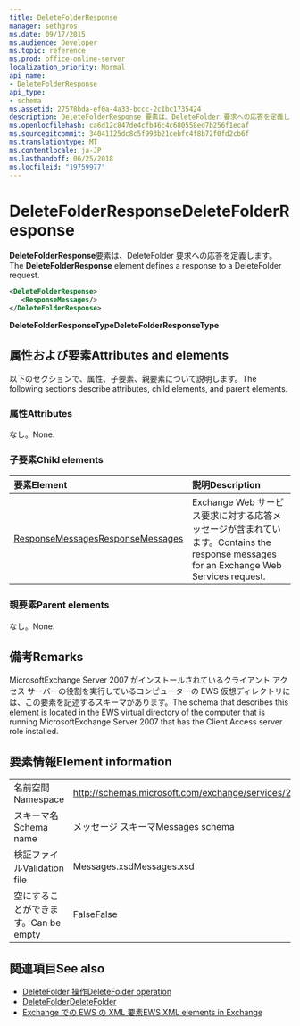 ```yaml
---
title: DeleteFolderResponse
manager: sethgros
ms.date: 09/17/2015
ms.audience: Developer
ms.topic: reference
ms.prod: office-online-server
localization_priority: Normal
api_name:
- DeleteFolderResponse
api_type:
- schema
ms.assetid: 27578bda-ef0a-4a33-bccc-2c1bc1735424
description: DeleteFolderResponse 要素は、DeleteFolder 要求への応答を定義します。
ms.openlocfilehash: ca6d12c847de4cfb46c4c680558ed7b256f1ecaf
ms.sourcegitcommit: 34041125dc8c5f993b21cebfc4f8b72f0fd2cb6f
ms.translationtype: MT
ms.contentlocale: ja-JP
ms.lasthandoff: 06/25/2018
ms.locfileid: "19759977"
---
```

# <a name="deletefolderresponse"></a><span data-ttu-id="66953-103">DeleteFolderResponse</span><span class="sxs-lookup"><span data-stu-id="66953-103">DeleteFolderResponse</span></span>

<span data-ttu-id="66953-104">**DeleteFolderResponse**要素は、DeleteFolder 要求への応答を定義します。</span><span class="sxs-lookup"><span data-stu-id="66953-104">The **DeleteFolderResponse** element defines a response to a DeleteFolder request.</span></span> 
  
```xml
<DeleteFolderResponse>
   <ResponseMessages/>
</DeleteFolderResponse>
```

 <span data-ttu-id="66953-105">**DeleteFolderResponseType**</span><span class="sxs-lookup"><span data-stu-id="66953-105">**DeleteFolderResponseType**</span></span>
## <a name="attributes-and-elements"></a><span data-ttu-id="66953-106">属性および要素</span><span class="sxs-lookup"><span data-stu-id="66953-106">Attributes and elements</span></span>

<span data-ttu-id="66953-107">以下のセクションで、属性、子要素、親要素について説明します。</span><span class="sxs-lookup"><span data-stu-id="66953-107">The following sections describe attributes, child elements, and parent elements.</span></span>
  
### <a name="attributes"></a><span data-ttu-id="66953-108">属性</span><span class="sxs-lookup"><span data-stu-id="66953-108">Attributes</span></span>

<span data-ttu-id="66953-109">なし。</span><span class="sxs-lookup"><span data-stu-id="66953-109">None.</span></span>
  
### <a name="child-elements"></a><span data-ttu-id="66953-110">子要素</span><span class="sxs-lookup"><span data-stu-id="66953-110">Child elements</span></span>

|<span data-ttu-id="66953-111">**要素**</span><span class="sxs-lookup"><span data-stu-id="66953-111">**Element**</span></span>|<span data-ttu-id="66953-112">**説明**</span><span class="sxs-lookup"><span data-stu-id="66953-112">**Description**</span></span>|
|:-----|:-----|
|[<span data-ttu-id="66953-113">ResponseMessages</span><span class="sxs-lookup"><span data-stu-id="66953-113">ResponseMessages</span></span>](responsemessages.md) <br/> |<span data-ttu-id="66953-114">Exchange Web サービス要求に対する応答メッセージが含まれています。</span><span class="sxs-lookup"><span data-stu-id="66953-114">Contains the response messages for an Exchange Web Services request.</span></span>  <br/> |
   
### <a name="parent-elements"></a><span data-ttu-id="66953-115">親要素</span><span class="sxs-lookup"><span data-stu-id="66953-115">Parent elements</span></span>

<span data-ttu-id="66953-116">なし。</span><span class="sxs-lookup"><span data-stu-id="66953-116">None.</span></span>
  
## <a name="remarks"></a><span data-ttu-id="66953-117">備考</span><span class="sxs-lookup"><span data-stu-id="66953-117">Remarks</span></span>

<span data-ttu-id="66953-118">MicrosoftExchange Server 2007 がインストールされているクライアント アクセス サーバーの役割を実行しているコンピューターの EWS 仮想ディレクトリには、この要素を記述するスキーマがあります。</span><span class="sxs-lookup"><span data-stu-id="66953-118">The schema that describes this element is located in the EWS virtual directory of the computer that is running MicrosoftExchange Server 2007 that has the Client Access server role installed.</span></span>
  
## <a name="element-information"></a><span data-ttu-id="66953-119">要素情報</span><span class="sxs-lookup"><span data-stu-id="66953-119">Element information</span></span>

|||
|:-----|:-----|
|<span data-ttu-id="66953-120">名前空間</span><span class="sxs-lookup"><span data-stu-id="66953-120">Namespace</span></span>  <br/> |http://schemas.microsoft.com/exchange/services/2006/messages  <br/> |
|<span data-ttu-id="66953-121">スキーマ名</span><span class="sxs-lookup"><span data-stu-id="66953-121">Schema name</span></span>  <br/> |<span data-ttu-id="66953-122">メッセージ スキーマ</span><span class="sxs-lookup"><span data-stu-id="66953-122">Messages schema</span></span>  <br/> |
|<span data-ttu-id="66953-123">検証ファイル</span><span class="sxs-lookup"><span data-stu-id="66953-123">Validation file</span></span>  <br/> |<span data-ttu-id="66953-124">Messages.xsd</span><span class="sxs-lookup"><span data-stu-id="66953-124">Messages.xsd</span></span>  <br/> |
|<span data-ttu-id="66953-125">空にすることができます。</span><span class="sxs-lookup"><span data-stu-id="66953-125">Can be empty</span></span>  <br/> |<span data-ttu-id="66953-126">False</span><span class="sxs-lookup"><span data-stu-id="66953-126">False</span></span>  <br/> |
   
## <a name="see-also"></a><span data-ttu-id="66953-127">関連項目</span><span class="sxs-lookup"><span data-stu-id="66953-127">See also</span></span>

- [<span data-ttu-id="66953-128">DeleteFolder 操作</span><span class="sxs-lookup"><span data-stu-id="66953-128">DeleteFolder operation</span></span>](deletefolder-operation.md) 
- [<span data-ttu-id="66953-129">DeleteFolder</span><span class="sxs-lookup"><span data-stu-id="66953-129">DeleteFolder</span></span>](deletefolder.md)
- [<span data-ttu-id="66953-130">Exchange での EWS の XML 要素</span><span class="sxs-lookup"><span data-stu-id="66953-130">EWS XML elements in Exchange</span></span>](ews-xml-elements-in-exchange.md)

